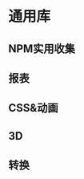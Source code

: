 # 通用库


## NPM实用收集

<content-page
    :superlink="[
        {
            title: 'treer',
            icon: 'https://static.npmjs.com/b0f1a8318363185cc2ea6a40ac23eeb2.png',
            href: 'https://www.npmjs.com/package/treer',
            description: 'Treer is a commandline tool to generate directory structure tree',
        },
        {
            title: 'localforage',
            icon: 'https://static.npmjs.com/b0f1a8318363185cc2ea6a40ac23eeb2.png',
            href: 'https://localforage.github.io/localForage/',
            description:
            '💾 Offline storage, improved. Wraps IndexedDB, WebSQL, or localStorage using a simple but powerful API.',
        },
        {
            title: 'Verdaccio',
            icon: 'https://verdaccio.org/zh-CN/img/logo/uk/verdaccio-tiny-uk-no-bg.svg',
            href: 'https://verdaccio.org/zh-CN/',
            description: '一个基于Node.js的轻量级私有仓库',
        },
        {
            title: 'lodashjs',
            icon: 'https://www.lodashjs.com/img/favicon.ico',
            href: 'https://www.lodashjs.com/',
            description:
            'Lodash 是一个一致性、模块化、高性能的 JavaScript 实用工具库。',
        },
    ]"
/>

## 报表

<content-page
    :superlink="[
        {
            title: 'Echarts',
            icon: 'https://cdn.jsdelivr.net/gh/apache/echarts-website@asf-site/zh/images/favicon.png?_v_=20200710_1',
            href: 'https://echarts.apache.org/zh/index.html',
            description: '一个基于 JavaScript 的开源可视化图表库',
        }
    ]"
/>

## CSS&动画

<content-page
    :superlink="[
        {
            title: 'Tailwindcss',
            icon: 'https://www.tailwindcss.cn/favicon-32x32.png',
            href: 'https://www.tailwindcss.cn/',
            description: '无需离开您的HTML，即可快速建立现代网站。',
        },
        {
            title: 'Animate.css',
            icon: 'https://animate.style/img/favicon.ico',
            href: 'https://animate.style/',
            description: 'Just-add-water CSS animations',
        },
        {
            title: 'Velocity.js',
            icon: '/images/velocity.ico',
            href: 'http://shouce.jb51.net/velocity/index.html',
            description: '简单易用、高性能、功能丰富的轻量级JS动画库',
        },
        {
            title: 'mojs',
            icon: 'https://mojs.github.io/assets/favicons/favicon.ico',
            href: 'https://mojs.github.io/',
            description: 'mojs.github.io',
        }
    ]"
/>

## 3D

<content-page
    :superlink="[
        {
            title: 'Three.js',
            icon: 'https://threejs.org/files/favicon.ico',
            href: 'https://threejs.org/',
            description: 'JavaScript 3D library',
        }
    ]"
/>

## 转换

<content-page
    :superlink="[
        {
            title: 'Postcss',
            icon: 'https://www.postcss.com.cn/favicon.61a31adb.ico',
            href: 'https://www.postcss.com.cn/',
            description: '是一个用 JavaScript 工具和插件转换 CSS 代码的工具',
        },
    ]"
/>

